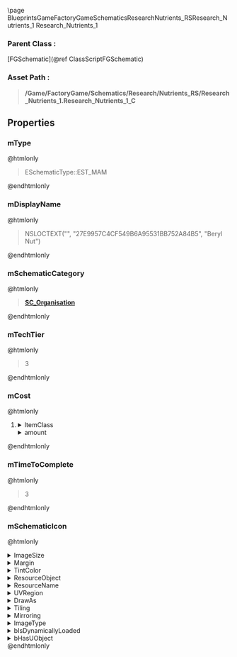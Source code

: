 \page BlueprintsGameFactoryGameSchematicsResearchNutrients_RSResearch_Nutrients_1 Research_Nutrients_1
### Parent Class :
[FGSchematic](@ref ClassScriptFGSchematic)
### Asset Path :
<b><blockquote>/Game/FactoryGame/Schematics/Research/Nutrients_RS/Research_Nutrients_1.Research_Nutrients_1_C</blockquote></b>
## Properties

### mType
@htmlonly
<blockquote>ESchematicType::EST_MAM</blockquote>
@endhtmlonly

### mDisplayName
@htmlonly
<blockquote>NSLOCTEXT("", "27E9957C4CF549B6A95531BB752A84B5", "Beryl Nut")</blockquote>
@endhtmlonly

### mSchematicCategory
@htmlonly
<b><a href="_blueprints_game_factory_game_schematics_schematic_categories_s_c__organisation.html"><blockquote>SC_Organisation</blockquote></a></b>
@endhtmlonly

### mTechTier
@htmlonly
<blockquote>3</blockquote>
@endhtmlonly

### mCost
@htmlonly
<ol>
<li>
<details>
 <summary>ItemClass</summary>
<b><a href="_blueprints_game_factory_game_resource_environment_nut_desc__nut.html"><blockquote>Desc_Nut</blockquote></a></b>
</details>
<details>
 <summary>amount</summary>
<blockquote>5</blockquote>
</details>
</li>
</ol>
@endhtmlonly

### mTimeToComplete
@htmlonly
<blockquote>3</blockquote>
@endhtmlonly

### mSchematicIcon
@htmlonly
<details>
 <summary>ImageSize</summary>
<details>
 <summary>X</summary>
<blockquote>64</blockquote>
</details>
<details>
 <summary>Y</summary>
<blockquote>64</blockquote>
</details>
</details>
<details>
 <summary>Margin</summary>
<details>
 <summary>Left</summary>
<blockquote>0</blockquote>
</details>
<details>
 <summary>Top</summary>
<blockquote>0</blockquote>
</details>
<details>
 <summary>Right</summary>
<blockquote>0</blockquote>
</details>
<details>
 <summary>Bottom</summary>
<blockquote>0</blockquote>
</details>
</details>
<details>
 <summary>TintColor</summary>
<details>
 <summary>SpecifiedColor</summary>
<details>
 <summary>R</summary>
<blockquote>1</blockquote>
</details>
<details>
 <summary>G</summary>
<blockquote>1</blockquote>
</details>
<details>
 <summary>B</summary>
<blockquote>1</blockquote>
</details>
<details>
 <summary>A</summary>
<blockquote>1</blockquote>
</details>
</details>
<details>
 <summary>ColorUseRule</summary>
<blockquote>0</blockquote>
</details>
</details>
<details>
 <summary>ResourceObject</summary>
<details>
 <summary>$AssetPath</summary>
<b><a href="_blueprints_game_factory_game_resource_environment_nut_u_i_nut_64_new.html"><blockquote>Nut_64_new</blockquote></a></b>
</details>
</details>
<details>
 <summary>ResourceName</summary>
<blockquote>None</blockquote>
</details>
<details>
 <summary>UVRegion</summary>
<details>
 <summary>Min</summary>
<details>
 <summary>X</summary>
<blockquote>0</blockquote>
</details>
<details>
 <summary>Y</summary>
<blockquote>0</blockquote>
</details>
</details>
<details>
 <summary>Max</summary>
<details>
 <summary>X</summary>
<blockquote>0</blockquote>
</details>
<details>
 <summary>Y</summary>
<blockquote>0</blockquote>
</details>
</details>
<details>
 <summary>bIsValid</summary>
<blockquote>0</blockquote>
</details>
</details>
<details>
 <summary>DrawAs</summary>
<blockquote>3</blockquote>
</details>
<details>
 <summary>Tiling</summary>
<blockquote>0</blockquote>
</details>
<details>
 <summary>Mirroring</summary>
<blockquote>0</blockquote>
</details>
<details>
 <summary>ImageType</summary>
<blockquote>0</blockquote>
</details>
<details>
 <summary>bIsDynamicallyLoaded</summary>
<blockquote>False</blockquote>
</details>
<details>
 <summary>bHasUObject</summary>
<blockquote>False</blockquote>
</details>
@endhtmlonly

